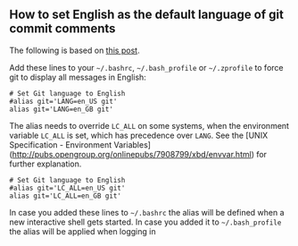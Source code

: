 How to set English as the default language of git commit comments
-----------------------------------------------------------------

The following is based on [this
post](https://stackoverflow.com/a/10872202).

Add these lines to your `~/.bashrc`, `~/.bash_profile` or `~/.zprofile`
to force git to display all messages in English:

``` {.example}
# Set Git language to English
#alias git='LANG=en_US git'
alias git='LANG=en_GB git'
```

The alias needs to override `LC_ALL` on some systems, when the
environment variable `LC_ALL` is set, which has precedence over `LANG`.
See the \[UNIX Specification - Environment
Variables\](<http://pubs.opengroup.org/onlinepubs/7908799/xbd/envvar.html>)
for further explanation.

``` {.example}
# Set Git language to English
#alias git='LC_ALL=en_US git'
alias git='LC_ALL=en_GB git'
```

In case you added these lines to `~/.bashrc` the alias will be defined
when a new interactive shell gets started. In case you added it to
`~/.bash_profile` the alias will be applied when logging in
